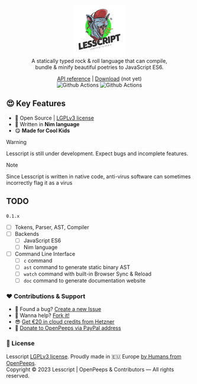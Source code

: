 <p align="center">
  <img src="https://github.com/lesscript/lesscript/blob/main/.github/lesscript.png" alt="Lesscript Logo" width="140px"><br>
  A statically typed rock & roll language that can compile,<br>
  bundle & minify beautiful poetries to JavaScript ES6.
</p>

<p align="center">
  <a href="https://lesscript.github.io/bro/theindex.html">API reference</a> | <a href="#">Download</a> (not yet)<br>
  <img src="https://github.com/lesscript/lesscript/workflows/test/badge.svg" alt="Github Actions">  <img src="https://github.com/lesscript/lesscript/workflows/docs/badge.svg" alt="Github Actions">
</p>

## 😍 Key Features
- 🎩 Open Source | [LGPLv3 license](https://github.com/lesscript/lesscript/blob/main/LICENSE)
- 👑 Written in **Nim language**
- 😋 **Made for Cool Kids**

> [!WARNING]  
> Lesscript is still under development. Expect bugs and incomplete features.


> [!NOTE]
> Since Lesscript is written in native code, anti-virus software can sometimes incorrectly flag it as a virus

## TODO
`0.1.x`
- [ ] Tokens, Parser, AST, Compiler
- [ ] Backends
  - [ ] JavaScript ES6
  - [ ] Nim language
- [ ] Command Line Interface
  - [ ] `c` command
  - [ ] `ast` command to generate static binary AST
  - [ ] `watch` command with built-in Browser Sync & Reload
  - [ ] `doc` command to generate documentation website

### ❤ Contributions & Support
- 🐛 Found a bug? [Create a new Issue](https://github.com/lesscript/lesscript/issues)
- 👋 Wanna help? [Fork it!](https://github.com/lesscript/lesscript/fork)
- 😎 [Get €20 in cloud credits from Hetzner](https://hetzner.cloud/?ref=Hm0mYGM9NxZ4)
- 🥰 [Donate to OpenPeeps via PayPal address](https://www.paypal.com/donate/?hosted_button_id=RJK3ZTDWPL55C)

### 🎩 License
Lesscript [LGPLv3 license](https://github.com/lesscript/lesscript/blob/main/LICENSE). Proudly made in 🇪🇺 Europe [by Humans from OpenPeeps](https://github.com/openpeeps).<br>
Copyright &copy; 2023 Lesscript | OpenPeeps & Contributors &mdash; All rights reserved.

